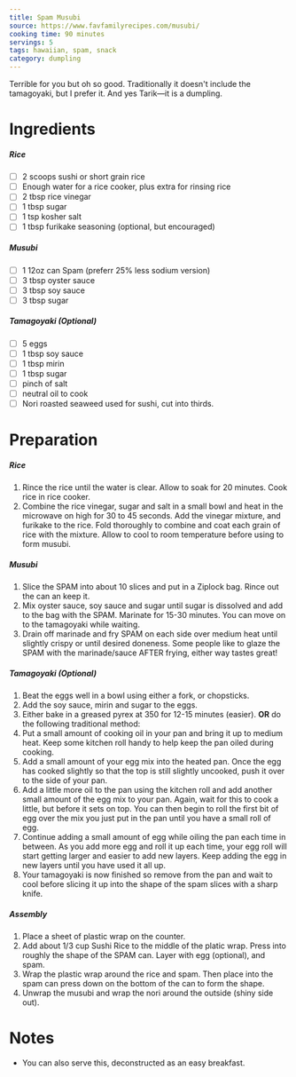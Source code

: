 ```yaml
---
title: Spam Musubi
source: https://www.favfamilyrecipes.com/musubi/
cooking time: 90 minutes
servings: 5
tags: hawaiian, spam, snack
category: dumpling
---
```


Terrible for you but oh so good. Traditionally it doesn't include the tamagoyaki, but I prefer it. And yes Tarik—it is a dumpling.

Ingredients
===========
##### Rice
* [ ] 2 scoops sushi or short grain rice
* [ ] Enough water for a rice cooker, plus extra for rinsing rice
* [ ] 2 tbsp rice vinegar
* [ ] 1 tbsp sugar
* [ ] 1 tsp kosher salt
* [ ] 1 tbsp furikake seasoning (optional, but encouraged)

##### Musubi
* [ ] 1 12oz can Spam (preferr 25% less sodium version)
* [ ] 3 tbsp oyster sauce
* [ ] 3 tbsp soy sauce
* [ ] 3 tbsp sugar

##### Tamagoyaki (Optional)
* [ ] 5 eggs
* [ ] 1 tbsp soy sauce
* [ ] 1 tbsp mirin
* [ ] 1 tbsp sugar
* [ ] pinch of salt
* [ ] neutral oil to cook
* [ ] Nori roasted seaweed used for sushi, cut into thirds.

Preparation
===========
##### Rice
1. Rince the rice until the water is clear. Allow to soak for 20 minutes. Cook rice in rice cooker.
2. Combine the rice vinegar, sugar and salt in a small bowl and heat in the microwave on high for 30 to 45 seconds. Add the vinegar mixture, and furikake to the rice. Fold thoroughly to combine and coat each grain of rice with the mixture. Allow to cool to room temperature before using to form musubi.

##### Musubi
1. Slice the SPAM into about 10 slices and put in a Ziplock bag. Rince out the can an keep it.
2. Mix oyster sauce, soy sauce and sugar until sugar is dissolved and add to the bag with the SPAM. Marinate for 15-30 minutes. You can move on to the tamagoyaki while waiting.
3. Drain off marinade and fry SPAM on each side over medium heat until slightly crispy or until desired doneness. Some people like to glaze the SPAM with the marinade/sauce AFTER frying, either way tastes great!

##### Tamagoyaki (Optional)
1. Beat the eggs well in a bowl using either a fork, or chopsticks.
2. Add the soy sauce, mirin and sugar to the eggs.
3. Either bake in a greased pyrex at 350 for 12-15 minutes (easier).
**OR** do the following traditional method:
3. Put a small amount of cooking oil in your pan and bring it up to medium heat. Keep some kitchen roll handy to help keep the pan oiled during cooking.
4. Add a small amount of your egg mix into the heated pan. Once the egg has cooked slightly so that the top is still slightly uncooked, push it over to the side of your pan.
5. Add a little more oil to the pan using the kitchen roll and add another small amount of the egg mix to your pan. Again, wait for this to cook a little, but before it sets on top. You can then begin to roll the first bit of egg over the mix you just put in the pan until you have a small roll of egg.
6. Continue adding a small amount of egg while oiling the pan each time in between. As you add more egg and roll it up each time, your egg roll will start getting larger and easier to add new layers. Keep adding the egg in new layers until you have used it all up.
7. Your tamagoyaki is now finished so remove from the pan and wait to cool before slicing it up into the shape of the spam slices with a sharp knife.

##### Assembly
1. Place a sheet of plastic wrap on the counter.
2. Add about 1/3 cup Sushi Rice to the middle of the platic wrap. Press into roughly the shape of the SPAM can. Layer with egg (optional), and spam. 
3. Wrap the plastic wrap around the rice and spam. Then place into the spam can press down on the bottom of the can to form the shape.
4. Unwrap the musubi and wrap the nori around the outside (shiny side out). 

Notes
=====

* You can also serve this, deconstructed as an easy breakfast.
